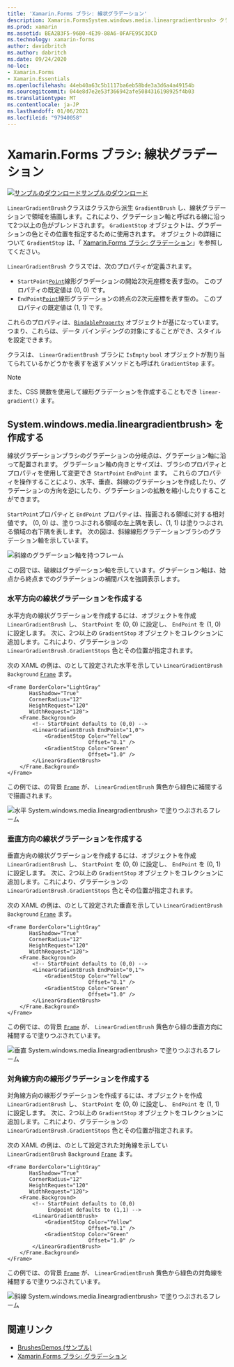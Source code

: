 ```yaml
---
title: 'Xamarin.Forms ブラシ: 線状グラデーション'
description: Xamarin.FormsSystem.windows.media.lineargradientbrush> クラスは、線状グラデーションで領域を塗りつぶします。
ms.prod: xamarin
ms.assetid: BEA2B3F5-96B0-4E39-88A6-0FAFE95C3DCD
ms.technology: xamarin-forms
author: davidbritch
ms.author: dabritch
ms.date: 09/24/2020
no-loc:
- Xamarin.Forms
- Xamarin.Essentials
ms.openlocfilehash: 44eb40a63c5b1117ba6eb58bde3a3d6a4a49154b
ms.sourcegitcommit: 044e8d7e2e53f366942afe5084316198925f4b03
ms.translationtype: MT
ms.contentlocale: ja-JP
ms.lasthandoff: 01/06/2021
ms.locfileid: "97940058"
---
```

# <a name="no-locxamarinforms-brushes-linear-gradients"></a>Xamarin.Forms ブラシ: 線状グラデーション

[![サンプルのダウンロード](~/media/shared/download.png)サンプルのダウンロード](/samples/xamarin/xamarin-forms-samples/userinterface-brushdemos/)

`LinearGradientBrush`クラスはクラスから派生 `GradientBrush` し、線状グラデーションで領域を描画します。これにより、グラデーション軸と呼ばれる線に沿って2つ以上の色がブレンドされます。 `GradientStop` オブジェクトは、グラデーションの色とその位置を指定するために使用されます。 オブジェクトの詳細について `GradientStop` は、「 [ Xamarin.Forms ブラシ: グラデーション](gradient.md)」を参照してください。

`LinearGradientBrush` クラスでは、次のプロパティが定義されます。

- `StartPoint`[`Point`](xref:Xamarin.Forms.Point)線形グラデーションの開始2次元座標を表す型の。 このプロパティの既定値は (0, 0) です。
- `EndPoint`[`Point`](xref:Xamarin.Forms.Point)線形グラデーションの終点の2次元座標を表す型の。 このプロパティの既定値は (1, 1) です。

これらのプロパティは、[`BindableProperty`](xref:Xamarin.Forms.BindableProperty) オブジェクトが基になっています。つまり、これらは、データ バインディングの対象にすることができ、スタイルを設定できます。

クラスは、 `LinearGradientBrush` ブラシに `IsEmpty` `bool` オブジェクトが割り当てられているかどうかを表すを返すメソッドとも呼ばれ `GradientStop` ます。

> [!NOTE]
> また、CSS 関数を使用して線形グラデーションを作成することもでき `linear-gradient()` ます。

## <a name="create-a-lineargradientbrush"></a>System.windows.media.lineargradientbrush> を作成する

線状グラデーションブラシのグラデーションの分岐点は、グラデーション軸に沿って配置されます。 グラデーション軸の向きとサイズは、ブラシのプロパティとプロパティを使用して変更でき `StartPoint` `EndPoint` ます。 これらのプロパティを操作することにより、水平、垂直、斜線のグラデーションを作成したり、グラデーションの方向を逆にしたり、グラデーションの拡散を縮小したりすることができます。

`StartPoint`プロパティと `EndPoint` プロパティは、描画される領域に対する相対値です。 (0, 0) は、塗りつぶされる領域の左上隅を表し、(1, 1) は塗りつぶされる領域の右下隅を表します。 次の図は、斜線線形グラデーションブラシのグラデーション軸を示しています。

![斜線のグラデーション軸を持つフレーム](lineargradient-images/gradient-axis.png)

この図では、破線はグラデーション軸を示しています。グラデーション軸は、始点から終点までのグラデーションの補間パスを強調表示します。

### <a name="create-a-horizontal-linear-gradient"></a>水平方向の線状グラデーションを作成する

水平方向の線状グラデーションを作成するには、オブジェクトを作成 `LinearGradientBrush` し、 `StartPoint` を (0, 0) に設定し、 `EndPoint` を (1, 0) に設定します。 次に、2つ以上の `GradientStop` オブジェクトをコレクションに追加します。これにより、グラデーションの `LinearGradientBrush.GradientStops` 色とその位置が指定されます。

次の XAML の例は、のとして設定された水平を示してい `LinearGradientBrush` `Background` [`Frame`](xref:Xamarin.Forms.Frame) ます。

```xaml
<Frame BorderColor="LightGray"
       HasShadow="True"
       CornerRadius="12"
       HeightRequest="120"
       WidthRequest="120">
    <Frame.Background>
        <!-- StartPoint defaults to (0,0) -->
        <LinearGradientBrush EndPoint="1,0">
            <GradientStop Color="Yellow"
                          Offset="0.1" />
            <GradientStop Color="Green"
                          Offset="1.0" />
        </LinearGradientBrush>
    </Frame.Background>
</Frame>  
```

この例では、の背景 [`Frame`](xref:Xamarin.Forms.Frame) が、 `LinearGradientBrush` 黄色から緑色に補間するで描画されます。

![水平 System.windows.media.lineargradientbrush> で塗りつぶされるフレーム](lineargradient-images/horizontal.png)

### <a name="create-a-vertical-linear-gradient"></a>垂直方向の線状グラデーションを作成する

垂直方向の線状グラデーションを作成するには、オブジェクトを作成 `LinearGradientBrush` し、 `StartPoint` を (0, 0) に設定し、 `EndPoint` を (0, 1) に設定します。 次に、2つ以上の `GradientStop` オブジェクトをコレクションに追加します。これにより、グラデーションの `LinearGradientBrush.GradientStops` 色とその位置が指定されます。

次の XAML の例は、のとして設定された垂直を示してい `LinearGradientBrush` `Background` [`Frame`](xref:Xamarin.Forms.Frame) ます。

```xaml
<Frame BorderColor="LightGray"
       HasShadow="True"
       CornerRadius="12"
       HeightRequest="120"
       WidthRequest="120">
    <Frame.Background>
        <!-- StartPoint defaults to (0,0) -->    
        <LinearGradientBrush EndPoint="0,1">
            <GradientStop Color="Yellow"
                          Offset="0.1" />
            <GradientStop Color="Green"
                          Offset="1.0" />
        </LinearGradientBrush>
    </Frame.Background>
</Frame>
```

この例では、の背景 [`Frame`](xref:Xamarin.Forms.Frame) が、 `LinearGradientBrush` 黄色から緑の垂直方向に補間するで塗りつぶされています。

![垂直 System.windows.media.lineargradientbrush> で塗りつぶされるフレーム](lineargradient-images/vertical.png)

### <a name="create-a-diagonal-linear-gradient"></a>対角線方向の線形グラデーションを作成する

対角線方向の線形グラデーションを作成するには、オブジェクトを作成 `LinearGradientBrush` し、 `StartPoint` を (0, 0) に設定し、 `EndPoint` を (1, 1) に設定します。 次に、2つ以上の `GradientStop` オブジェクトをコレクションに追加します。これにより、グラデーションの `LinearGradientBrush.GradientStops` 色とその位置が指定されます。

次の XAML の例は、のとして設定された対角線を示してい `LinearGradientBrush` `Background` [`Frame`](xref:Xamarin.Forms.Frame) ます。

```xaml
<Frame BorderColor="LightGray"
       HasShadow="True"
       CornerRadius="12"
       HeightRequest="120"
       WidthRequest="120">
    <Frame.Background>
        <!-- StartPoint defaults to (0,0)      
             Endpoint defaults to (1,1) -->
        <LinearGradientBrush>
            <GradientStop Color="Yellow"
                          Offset="0.1" />
            <GradientStop Color="Green"
                          Offset="1.0" />
        </LinearGradientBrush>
    </Frame.Background>
</Frame>
```

この例では、の背景 [`Frame`](xref:Xamarin.Forms.Frame) が、 `LinearGradientBrush` 黄色から緑色の対角線を補間するで塗りつぶされています。

![斜線 System.windows.media.lineargradientbrush> で塗りつぶされるフレーム](lineargradient-images/diagonal.png)

## <a name="related-links"></a>関連リンク

- [BrushesDemos (サンプル)](/samples/xamarin/xamarin-forms-samples/userinterface-brushdemos/)
- [Xamarin.Forms ブラシ: グラデーション](gradient.md)
